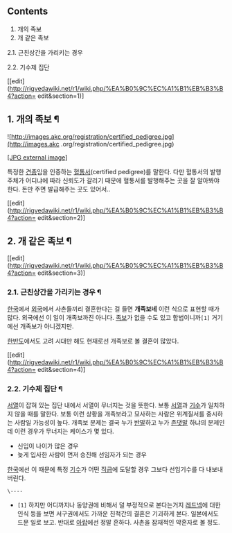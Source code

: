 ## Contents

    

1. 개의 족보 
2. 개 같은 족보 
    

2.1. 근친상간을 가리키는 경우

2.2. 기수제 집단

[[edit](http://rigvedawiki.net/r1/wiki.php/%EA%B0%9C%EC%A1%B1%EB%B3%B4?action=
edit&section=1)]

## 1. 개의 족보 ¶

![http://images.akc.org/registration/certified_pedigree.jpg](http://images.akc
.org/registration/certified_pedigree.jpg)

[[JPG external
image]](http://images.akc.org/registration/certified_pedigree.jpg)

  
특정한 [견종](%EA%B2%AC%EC%A2%85.md)임을 인증하는
[혈통서](%ED%98%88%ED%86%B5%EC%84%9C.md)(certified pedigree)를 말한다. 다만 혈통서의 발행
주체가 어디냐에 따라 신뢰도가 갈리기 때문에 혈통서를 발행해주는 곳을 잘 알아봐야 한다. 돈만 주면 발급해주는 곳도 있어서..

[[edit](http://rigvedawiki.net/r1/wiki.php/%EA%B0%9C%EC%A1%B1%EB%B3%B4?action=
edit&section=2)]

## 2. 개 같은 족보 ¶

[[edit](http://rigvedawiki.net/r1/wiki.php/%EA%B0%9C%EC%A1%B1%EB%B3%B4?action=
edit&section=3)]

### 2.1. 근친상간을 가리키는 경우 ¶

[한국](%ED%95%9C%EA%B5%AD.md)에서 [외국](%EC%99%B8%EA%B5%AD.md)에서 사촌들끼리 결혼한다는
걸 들면 **개족보네** 이런 식으로 표현할 때가 많다. 외국에선 이 일이 개족보까진 아니다.
[족보](%EC%A1%B1%EB%B3%B4.md)가 없을 수도 있고 합법이니까`[1]` 거기에선 개족보가 아니겠지만.

  

[한반도](%ED%95%9C%EB%B0%98%EB%8F%84.md)에서도 고려 시대만 해도 현재로선 개족보로 볼 결혼이 많았다.

[[edit](http://rigvedawiki.net/r1/wiki.php/%EA%B0%9C%EC%A1%B1%EB%B3%B4?action=
edit&section=4)]

### 2.2. 기수제 집단 ¶

[서열](%EC%84%9C%EC%97%B4.md)이 잡혀 있는 집단 내에서 서열이 무너지는 것을 뜻한다. 보통
[서열](%EC%84%9C%EC%97%B4.md)과 [기수](%EA%B8%B0%EC%88%98.md)가 일치하지 않을 때를
말한다. 보통 이런 상황을 개족보라고 묘사하는 사람은 위계질서를 중시하는 사람일 가능성이 높다. 개족보 문제는 결국 누가
[반말](%EB%B0%98%EB%A7%90.md)하고 누가 [존댓말](%EC%A1%B4%EB%8C%93%EB%A7%90.md)
하냐의 문제인데 이런 경우가 무너지는 케이스가 몇 있다.

  

  * 신입이 나이가 많은 경우
  * 늦게 입사한 사람이 먼저 승진해 선임자가 되는 경우  

[한국](%ED%95%9C%EA%B5%AD.md)에선 이 때문에 특정 [기수](%EA%B8%B0%EC%88%98.md)가 어떤
[직급](%EC%A7%81%EA%B8%89.md)에 도달할 경우 그보다 선임기수를 다 내보내버린다.

`\----`

  * `[1]` 하지만 어디까지나 동양권에 비해서 덜 부정적으로 본다는거지 [레드넥](%EB%A0%88%EB%93%9C%EB%84%A5.md)에 대한 인식 등을 보면 서구권에서도 가까운 친척간의 결혼은 기괴하게 본다. 일본에서도 드문 일로 보고. 반대로 [아랍](%EC%95%84%EB%9E%8D.md)에선 정말 흔하다. 사촌을 잠재적인 약혼자로 볼 정도.

